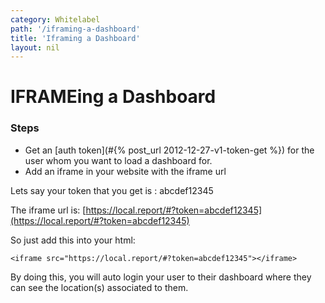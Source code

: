 ```yaml
---
category: Whitelabel
path: '/iframing-a-dashboard'
title: 'Iframing a Dashboard'
layout: nil
---
```


# IFRAMEing a Dashboard

### Steps

* Get an [auth token](#{% post_url 2012-12-27-v1-token-get %}) for the user whom you want to load a dashboard for. 
* Add an iframe in your website with the iframe url

Lets say your token that you get is : abcdef12345

The iframe url is:
[https://local.report/#?token=abcdef12345](https://local.report/#?token=abcdef12345)

So just add this into your html:

```
<iframe src="https://local.report/#?token=abcdef12345"></iframe>
```

By doing this, you will auto login your user to their dashboard where they can see the location(s) associated to them.
